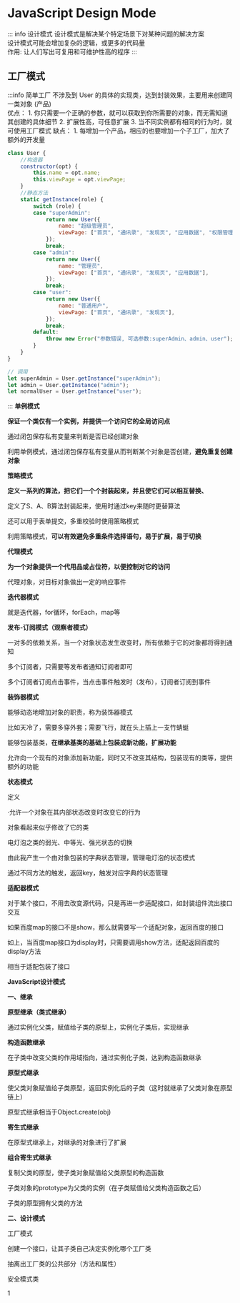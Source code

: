 # JavaScript Design Mode

::: info 设计模式
设计模式是解决某个特定场景下对某种问题的解决方案  
设计模式可能会增加复杂的逻辑，或更多的代码量  
作用: 让人们写出可复用和可维护性高的程序
:::
## 工厂模式
:::info 简单工厂
不涉及到 User 的具体的实现类，达到封装效果，主要用来创建同一类对象 (产品)  
优点：
    1. 你只需要一个正确的参数，就可以获取到你所需要的对象，而无需知道其创建的具体细节
    2. 扩展性高，可任意扩展
    3. 当不同实例都有相同的行为时，就可使用工厂模式
缺点：
    1. 每增加一个产品，相应的也要增加一个子工厂，加大了额外的开发量

```js
class User {
    //构造器
    constructor(opt) {
        this.name = opt.name;
        this.viewPage = opt.viewPage;
    }
    //静态方法
    static getInstance(role) {
        switch (role) {
        case "superAdmin":
            return new User({
                name: "超级管理员",
                viewPage: ["首页", "通讯录", "发现页", "应用数据", "权限管理"],
            });
            break;
        case "admin":
            return new User({
                name: "管理员",
                viewPage: ["首页", "通讯录", "发现页", "应用数据"],
            });
            break;
        case "user":
            return new User({
                name: "普通用户",
                viewPage: ["首页", "通讯录", "发现页"],
            });
            break;
        default:
            throw new Error("参数错误, 可选参数:superAdmin、admin、user");
        }
    }
}

// 调用
let superAdmin = User.getInstance("superAdmin");
let admin = User.getInstance("admin");
let normalUser = User.getInstance("user");
```
:::
**单例模式**

**保证一个类仅有一个实例，并提供一个访问它的全局访问点**



通过闭包保存私有变量来判断是否已经创建对象


利用单例模式，通过闭包保存私有变量从而判断某个对象是否创建，**避免重复创建对象**

**策略模式**

**定义一系列的算法，把它们一个个封装起来，并且使它们可以相互替换、**


定义了S、A、B算法封装起来，使用时通过key来随时更替算法

还可以用于表单提交，多重校验时使用策略模式

利用策略模式，**可以有效避免多重条件选择语句，易于扩展，易于切换**

**代理模式**

**为一个对象提供一个代用品或占位符，以便控制对它的访问**


代理对象，对目标对象做出一定的响应事件

**迭代器模式**

就是迭代器，for循环，forEach，map等

**发布-订阅模式（观察者模式）**

一对多的依赖关系，当一个对象状态发生改变时，所有依赖于它的对象都将得到通知

多个订阅者，只需要等发布者通知订阅者即可


多个订阅者订阅点击事件，当点击事件触发时（发布），订阅者订阅到事件

**装饰器模式**

能够动态地增加对象的职责，称为装饰器模式

比如天冷了，需要多穿外套；需要飞行，就在头上插上一支竹蜻蜓

能够包装基类，**在继承基类的基础上包装成新功能，扩展功能**

允许向一个现有的对象添加新功能，同时又不改变其结构，包装现有的类等，提供额外的功能


**状态模式**

定义

·允许一个对象在其内部状态改变时改变它的行为

对象看起来似乎修改了它的类

电灯泡之类的弱光、中等光、强光状态的切换

由此我产生一个由对象包装的字典状态管理，管理电灯泡的状态模式

通过不同方法的触发，返回key，触发对应字典的状态管理

**适配器模式**

对于某个接口，不用去改变源代码，只是再进一步适配接口，如封装组件流出接口交互


如果百度map的接口不是show，那么就需要写一个适配对象，返回百度的接口


如上，当百度map接口为display时，只需要调用show方法，适配返回百度的display方法

相当于适配包装了接口

**JavaScript设计模式**

**一、继承**

**原型继承（类式继承）**

通过实例化父类，赋值给子类的原型上，实例化子类后，实现继承


**构造函数继承**

在子类中改变父类的作用域指向，通过实例化子类，达到构造函数继承


**原型式继承**

使父类对象赋值给子类原型，返回实例化后的子类（这时就继承了父类对象在原型链上）

原型式继承相当于Object.create(obj)


**寄生式继承**

在原型式继承上，对继承的对象进行了扩展


**组合寄生式继承**

复制父类的原型，使子类对象赋值给父类原型的构造函数

子类对象的prototype为父类的实例（在子类赋值给父类构造函数之后）

子类的原型拥有父类的方法


**二、设计模式**

工厂模式

创建一个接口，让其子类自己决定实例化哪个工厂类

抽离出工厂类的公共部分（方法和属性）


安全模式类


1
